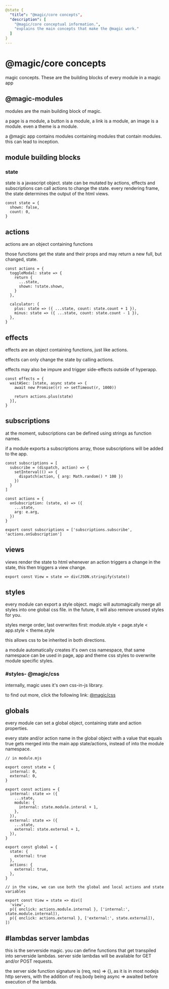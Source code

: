 ```yaml
---
@state {
  "title": "@magic/core concepts",
  "description": [
    "@magic/core conceptual information.",
    "explains the main concepts that make the @magic work."
  ]
}
---
```


# @magic/core concepts

magic concepts. These are the building blocks of every module in a magic app

<h2 id='modules'>@magic-modules</h2>

modules are the main building block of magic.

a page is a module, a button is a module, a link is a module, an image is a module.
even a theme is a module.

a @magic app contains modules containing modules that contain modules.
this can lead to inception.

## module building blocks

### state

state is a javascript object.
state can be mutated by actions, 
effects and subscriptions can call actions to change the state.
every rendering frame, the state determines the output of the html views.

```
const state = {
  shown: false,
  count: 0,
}

```

## actions

actions are an object containing functions

those functions get the state and their props and may return a new full, but changed, state.

```
const actions = {
  toggleModal: state => {
    return {
      ...state,
      shown: !state.shown,
    }
  },

  calculator: {
    plus: state => ({ ...state, count: state.count + 1 }),
    minus: state => ({ ...state, count: state.count - 1 }),
  },
}
```

## effects

effects are an object containing functions, just like actions.

effects can only change the state by calling actions.

effects may also be impure and trigger side-effects outside of hyperapp.

```
const effects = {
  waitASec: [state, async state => {
    await new Promise((r) => setTimeout(r, 1000))

    return actions.plus(state)
  }],
}
```

## subscriptions

at the moment, subscriptions can be defined using strings as function names.

if a module exports a subscriptions array, those subscriptions will be added to the app.

```
const subscriptions = [
  subscribe = (dispatch, action) => {
    setInterval(() => {
      dispatch(action, { arg: Math.random() * 100 })
    })
  }
]

const actions = {
  onSubscription: (state, e) => ({
    ...state,
    arg: e.arg,
  })
}

export const subscriptions = ['subscriptions.subscribe', 'actions.onSubscription']
```

## views

views render the state to html
whenever an action triggers a change in the state, this then triggers a view change.

```
export const View = state => div(JSON.stringify(state))
```

## styles

every module can export a style object.
magic will automagically merge all styles into one global css file.
in the future, it will also remove unused styles for you.

styles merge order, last overwrites first:
module.style < page.style < app.style < theme.style

this allows css to be inherited in both directions.

a module automatically creates it's own css namespace,
that same namespace can be used in page, app and theme css styles 
to overwrite module specific styles.


### #styles- @magic/css

internally, magic uses it's own css-in-js library.

to find out more, click the following link:
[@magic/css](https://magic.github.io/css/)


## globals

every module can set a global object, containing state and action properties.

every state and/or action name in the global object with a value that equals true gets merged into the main app state/actions, instead of into the module namespace.

```
// in module.mjs

export const state = {
  internal: 0,
  external: 0,
}

export const actions = {
  internal: state => ({
    ...state,
    module: {
      internal: state.module.interal + 1,
    },
  }),
  external: state => ({
    ...state,
    external: state.external + 1,
  }),
}

export const global = {
  state: {
    external: true
  },
  actions: {
    external: true,
  },
}

// in the view, we can use both the global and local actions and state variables

export const View = state => div([
  'view',
  p({ onclick: actions.module.internal }, ['internal:', state.module.internal]),
  p({ onclick: actions.external }, ['external:', state.external]),
])
```

## #lambdas server lambdas

this is the serverside magic.
you can define functions that get transpiled into serverside lambdas.
server side lambdas will be available for GET and/or POST requests.

the server side function signature is (req, res) => {},
as it is in most nodejs http servers,
with the addition of req.body being async => awaited before execution of the lambda.